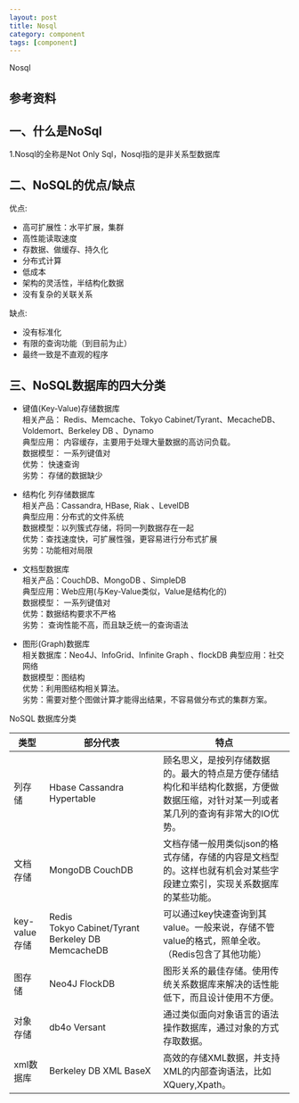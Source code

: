 ```yaml
---
layout: post
title: Nosql
category: component
tags: [component]
---
```


Nosql

## 参考资料 


## 一、什么是NoSql  
1.Nosql的全称是Not Only Sql，Nosql指的是非关系型数据库 

## 二、NoSQL的优点/缺点  
优点:
- 高可扩展性：水平扩展，集群
- 高性能读取速度
- 存数据、做缓存、持久化
- 分布式计算
- 低成本
- 架构的灵活性，半结构化数据
- 没有复杂的关联关系

缺点:
- 没有标准化
- 有限的查询功能（到目前为止）
- 最终一致是不直观的程序

## 三、NoSQL数据库的四大分类  
- 键值(Key-Value)存储数据库   
相关产品： Redis、Memcache、Tokyo Cabinet/Tyrant、MecacheDB、Voldemort、Berkeley DB 、Dynamo    
典型应用： 内容缓存，主要用于处理大量数据的高访问负载。   
数据模型： 一系列键值对   
优势： 快速查询   
劣势： 存储的数据缺少   

- 结构化 列存储数据库    
相关产品：Cassandra, HBase, Riak 、LevelDB  
典型应用：分布式的文件系统   
数据模型：以列簇式存储，将同一列数据存在一起   
优势：查找速度快，可扩展性强，更容易进行分布式扩展   
劣势：功能相对局限  

- 文档型数据库    
相关产品：CouchDB、MongoDB 、SimpleDB  
典型应用：Web应用(与Key-Value类似，Value是结构化的)   
数据模型： 一系列键值对   
优势：数据结构要求不严格   
劣势： 查询性能不高，而且缺乏统一的查询语法  

- 图形(Graph)数据库    
相关数据库：Neo4J、InfoGrid、Infinite Graph  、flockDB 
典型应用：社交网络   
数据模型：图结构   
优势：利用图结构相关算法。   
劣势：需要对整个图做计算才能得出结果，不容易做分布式的集群方案。

NoSQL 数据库分类

|类型 |部分代表 |特点|
|-----|---------|----|
|列存储|Hbase Cassandra Hypertable|顾名思义，是按列存储数据的。最大的特点是方便存储结构化和半结构化数据，方便做数据压缩，对针对某一列或者某几列的查询有非常大的IO优势。|
|文档存储| MongoDB CouchDB |文档存储一般用类似json的格式存储，存储的内容是文档型的。这样也就有机会对某些字段建立索引，实现关系数据库的某些功能。|
|key-value存储|Redis  Tokyo Cabinet/Tyrant Berkeley DB MemcacheDB  |可以通过key快速查询到其value。一般来说，存储不管value的格式，照单全收。（Redis包含了其他功能）|
|图存储| Neo4J FlockDB  |图形关系的最佳存储。使用传统关系数据库来解决的话性能低下，而且设计使用不方便。|
|对象存储| db4o Versant |通过类似面向对象语言的语法操作数据库，通过对象的方式存取数据。|
|xml数据库| Berkeley DB XML BaseX  |高效的存储XML数据，并支持XML的内部查询语法，比如XQuery,Xpath。|



